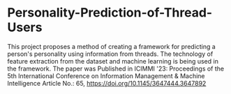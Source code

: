 # Personality-Prediction-of-Thread-Users
This project proposes a method of creating a framework for predicting a person's personality using information from threads. 
The technology of feature extraction from the dataset and machine learning is being used in the framework.
The paper was Published in ICIMMI '23: Proceedings of the 5th International Conference on Information Management & Machine Intelligence
Article No.: 65, https://doi.org/10.1145/3647444.3647892

